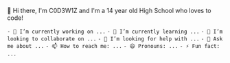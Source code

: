 👋 Hi there, I'm C0D3W1Z and I'm a 14 year old High School who loves to code!

`- 🔭 I’m currently working on ...`
`- 🌱 I’m currently learning ...`
`- 👯 I’m looking to collaborate on ...`
`- 🤔 I’m looking for help with ...`
`- 💬 Ask me about ...`
`- 📫 How to reach me: ...`
`- 😄 Pronouns: ...`
`- ⚡ Fun fact: ...`

